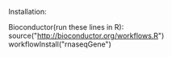 Installation:

  Bioconductor(run these lines in R):
   source("http://bioconductor.org/workflows.R")
   workflowInstall("rnaseqGene")
